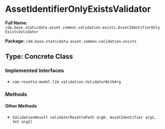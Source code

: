 # AssetIdentifierOnlyExistsValidator

**Full Name:** `cdm.base.staticdata.asset.common.validation.exists.AssetIdentifierOnlyExistsValidator`

**Package:** `cdm.base.staticdata.asset.common.validation.exists`

## Type: Concrete Class

### Implemented Interfaces

- `com.rosetta.model.lib.validation.ValidatorWithArg`

### Methods

#### Other Methods

- `ValidationResult validate(RosettaPath arg0, AssetIdentifier arg1, Set arg2)`

